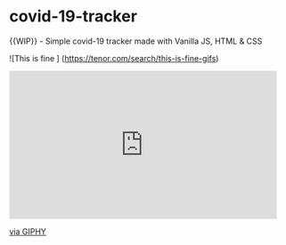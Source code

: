 # covid-19-tracker
{{WIP}} - Simple covid-19 tracker made with Vanilla JS, HTML &amp; CSS 


![This is fine ] (https://tenor.com/search/this-is-fine-gifs)

<iframe src="https://giphy.com/embed/2UCt7zbmsLoCXybx6t" width="480" height="266" frameBorder="0" class="giphy-embed" allowFullScreen></iframe><p><a href="https://giphy.com/gifs/this-is-fine-2UCt7zbmsLoCXybx6t">via GIPHY</a></p>
